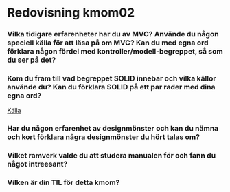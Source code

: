 ---
---

# Redovisning kmom02

### Vilka tidigare erfarenheter har du av MVC? Använde du någon speciell källa för att läsa på om MVC? Kan du med egna ord förklara någon fördel med kontroller/modell-begreppet, så som du ser på det?

### Kom du fram till vad begreppet SOLID innebar och vilka källor använde du? Kan du förklara SOLID på ett par rader med dina egna ord?

[Källa](Länk)

### Har du någon erfarenhet av designmönster och kan du nämna och kort förklara några designmönster du hört talas om?

### Vilket ramverk valde du att studera manualen för och fann du något intreesant?

### Vilken är din TIL för detta kmom?
